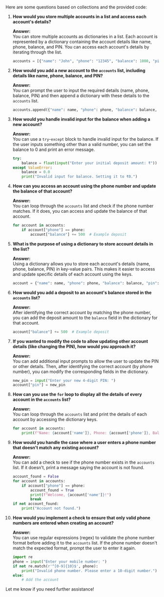 Here are some questions based on collections and the provided code:

1. **How would you store multiple accounts in a list and access each account's details?**

   **Answer:**  
   You can store multiple accounts as dictionaries in a list. Each account is represented by a dictionary containing the account details like name, phone, balance, and PIN. You can access each account's details by iterating through the list.
   ```python
   accounts = [{"name": "John", "phone": "12345", "balance": 1000, "pin": "1234"}]
   ```

2. **How would you add a new account to the `accounts` list, including details like name, phone, balance, and PIN?**

   **Answer:**  
   You can prompt the user to input the required details (name, phone, balance, PIN) and then append a dictionary with these details to the `accounts` list.
   ```python
   accounts.append({"name": name, "phone": phone, "balance": balance, "pin": pin})
   ```

3. **How would you handle invalid input for the balance when adding a new account?**

   **Answer:**  
   You can use a `try`-`except` block to handle invalid input for the balance. If the user inputs something other than a valid number, you can set the balance to 0 and print an error message.
   ```python
   try:
       balance = float(input("Enter your initial deposit amount: ₹"))
   except ValueError:
       balance = 0.0
       print("Invalid input for balance. Setting it to ₹0.")
   ```

4. **How can you access an account using the phone number and update the balance of that account?**

   **Answer:**  
   You can loop through the `accounts` list and check if the phone number matches. If it does, you can access and update the balance of that account.
   ```python
   for account in accounts:
       if account["phone"] == phone:
           account["balance"] += 500  # Example deposit
   ```

5. **What is the purpose of using a dictionary to store account details in the list?**

   **Answer:**  
   Using a dictionary allows you to store each account's details (name, phone, balance, PIN) in key-value pairs. This makes it easier to access and update specific details of each account using the keys.
   ```python
   account = {"name": name, "phone": phone, "balance": balance, "pin": pin}
   ```

6. **How would you add a deposit to an account's balance stored in the `accounts` list?**

   **Answer:**  
   After identifying the correct account by matching the phone number, you can add the deposit amount to the `balance` field in the dictionary for that account.
   ```python
   account["balance"] += 500  # Example deposit
   ```

7. **If you wanted to modify the code to allow updating other account details (like changing the PIN), how would you approach it?**

   **Answer:**  
   You can add additional input prompts to allow the user to update the PIN or other details. Then, after identifying the correct account (by phone number), you can modify the corresponding fields in the dictionary.
   ```python
   new_pin = input("Enter your new 4-digit PIN: ")
   account["pin"] = new_pin
   ```

8. **How can you use the `for` loop to display all the details of every account in the `accounts` list?**

   **Answer:**  
   You can loop through the `accounts` list and print the details of each account by accessing the dictionary keys.
   ```python
   for account in accounts:
       print(f"Name: {account['name']}, Phone: {account['phone']}, Balance: ₹{account['balance']}, PIN: {account['pin']}")
   ```

9. **How would you handle the case where a user enters a phone number that doesn't match any existing account?**

   **Answer:**  
   You can add a check to see if the phone number exists in the `accounts` list. If it doesn't, print a message saying the account is not found.
   ```python
   account_found = False
   for account in accounts:
       if account["phone"] == phone:
           account_found = True
           print(f"Welcome, {account['name']}!")
           break
   if not account_found:
       print("Account not found.")
   ```

10. **How would you implement a check to ensure that only valid phone numbers are entered when creating an account?**

    **Answer:**  
    You can use regular expressions (regex) to validate the phone number format before adding it to the `accounts` list. If the phone number doesn't match the expected format, prompt the user to enter it again.
    ```python
    import re
    phone = input("Enter your mobile number: ")
    if not re.match(r'^[0-9]{10}$', phone):
        print("Invalid phone number. Please enter a 10-digit number.")
    else:
        # Add the account
    ```

Let me know if you need further assistance!
